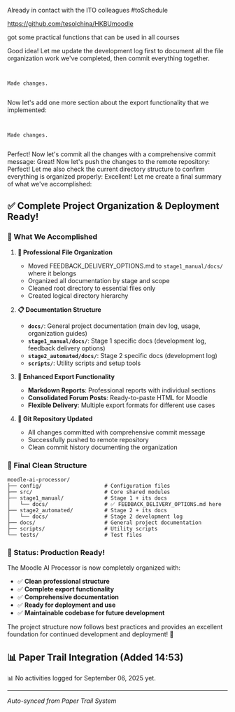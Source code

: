 Already in contact with the ITO colleagues 
#toSchedule  

https://github.com/tesolchina/HKBUmoodle 

got some practical functions that can be used in all courses 


Good idea! Let me update the development log first to document all the file organization work we've completed, then commit everything together. 
```


Made changes.


```
Now let's add one more section about the export functionality that we implemented: 
```


Made changes.


```
Perfect! Now let's commit all the changes with a comprehensive commit message: Great! Now let's push the changes to the remote repository: Perfect! Let me also check the current directory structure to confirm everything is organized properly: Excellent! Let me create a final summary of what we've accomplished:

## ✅ Complete Project Organization & Deployment Ready!

### 🎯 What We Accomplished

1. **📁 Professional File Organization**
   - Moved FEEDBACK_DELIVERY_OPTIONS.md to `stage1_manual/docs/` where it belongs
   - Organized all documentation by stage and scope
   - Cleaned root directory to essential files only
   - Created logical directory hierarchy

2. **📋 Documentation Structure**
   - **`docs/`**: General project documentation (main dev log, usage, organization guides)
   - **`stage1_manual/docs/`**: Stage 1 specific docs (development log, feedback delivery options)
   - **`stage2_automated/docs/`**: Stage 2 specific docs (development log)
   - **`scripts/`**: Utility scripts and setup tools

3. **🚀 Enhanced Export Functionality**
   - **Markdown Reports**: Professional reports with individual sections
   - **Consolidated Forum Posts**: Ready-to-paste HTML for Moodle
   - **Flexible Delivery**: Multiple export formats for different use cases

4. **💾 Git Repository Updated**
   - All changes committed with comprehensive commit message
   - Successfully pushed to remote repository
   - Clean commit history documenting the organization

### 📁 Final Clean Structure
```
moodle-ai-processor/
├── config/                    # Configuration files
├── src/                       # Core shared modules  
├── stage1_manual/             # Stage 1 + its docs
│   └── docs/                  # ✅ FEEDBACK_DELIVERY_OPTIONS.md here
├── stage2_automated/          # Stage 2 + its docs
│   └── docs/                  # Stage 2 development log
├── docs/                      # General project documentation
├── scripts/                   # Utility scripts
└── tests/                     # Test files
```

### 🎉 Status: Production Ready!

The Moodle AI Processor is now completely organized with:
- ✅ **Clean professional structure**
- ✅ **Complete export functionality** 
- ✅ **Comprehensive documentation**
- ✅ **Ready for deployment and use**
- ✅ **Maintainable codebase for future development**

The project structure now follows best practices and provides an excellent foundation for continued development and deployment! 🌟


## 📊 Paper Trail Integration (Added 14:53)
📊 No activities logged for September 06, 2025 yet.

---
*Auto-synced from Paper Trail System*

